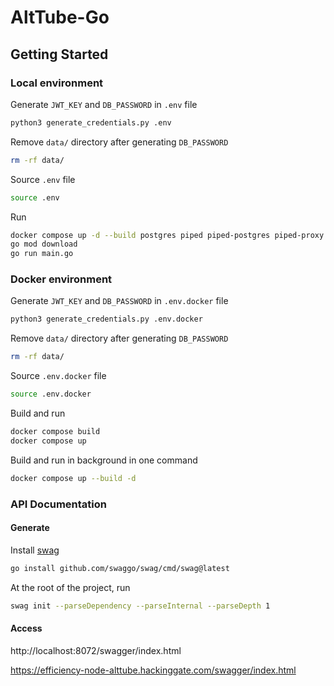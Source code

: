 # AltTube-Go

## Getting Started

### Local environment

Generate `JWT_KEY` and `DB_PASSWORD` in `.env` file

```sh
python3 generate_credentials.py .env
```

Remove `data/` directory after generating `DB_PASSWORD`

```sh
rm -rf data/
```

Source `.env` file

```sh
source .env
```

Run

```sh
docker compose up -d --build postgres piped piped-postgres piped-proxy
go mod download
go run main.go
```

### Docker environment

Generate `JWT_KEY` and `DB_PASSWORD` in `.env.docker` file

```sh
python3 generate_credentials.py .env.docker
```

Remove `data/` directory after generating `DB_PASSWORD`

```sh
rm -rf data/
```

Source `.env.docker` file

```sh
source .env.docker
```

Build and run

```sh
docker compose build
docker compose up
```

Build and run in background in one command

```sh
docker compose up --build -d
```

### API Documentation

#### Generate

Install [swag](https://github.com/swaggo/swag)

```sh
go install github.com/swaggo/swag/cmd/swag@latest
```

At the root of the project, run

```sh
swag init --parseDependency --parseInternal --parseDepth 1
```

#### Access

http://localhost:8072/swagger/index.html

https://efficiency-node-alttube.hackinggate.com/swagger/index.html

